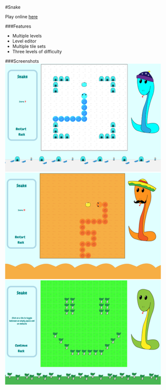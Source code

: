 #Snake

Play online [here](https://nikolamancic.github.io/snake/)

###Features
* Multiple levels
* Level editor
* Multiple tile sets
* Three levels of difficulty

###Screenshots
<img src="https://raw.githubusercontent.com/NikolaMancic/Snake/master/screenshots/shot1.png">
<img src="https://raw.githubusercontent.com/NikolaMancic/Snake/master/screenshots/shot2.png">
<img src="https://raw.githubusercontent.com/NikolaMancic/Snake/master/screenshots/shot3.png">
